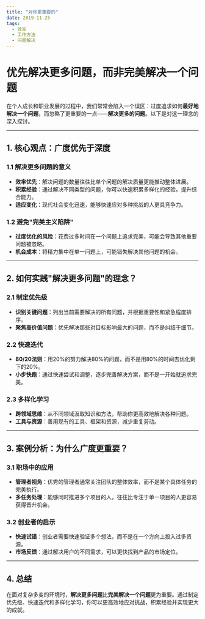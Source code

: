 ```yaml
---
title: "对你更重要的"
date: 2019-11-25
tags:
  - 效率
  - 工作方法
  - 问题解决
---
```


# 优先解决更多问题，而非完美解决一个问题

在个人成长和职业发展的过程中，我们常常会陷入一个误区：过度追求如何**最好地解决一个问题**，而忽略了更重要的一点——**解决更多的问题**。以下是对这一理念的深入探讨。

---

## 1. 核心观点：广度优先于深度

### 1.1 解决更多问题的意义
- **效率优先**：解决问题的数量往往比单个问题的解决质量更能推动整体进展。
- **积累经验**：通过解决不同类型的问题，你可以快速积累多样化的经验，提升综合能力。
- **适应变化**：现代社会变化迅速，能够快速应对多种挑战的人更具竞争力。

### 1.2 避免"完美主义陷阱"
- **过度优化的风险**：花费过多时间在一个问题上追求完美，可能会导致其他重要问题被忽略。
- **机会成本**：将精力集中在单一问题上，可能错失解决其他问题的机会。

---

## 2. 如何实践"解决更多问题"的理念？

### 2.1 制定优先级
- **识别关键问题**：列出当前需要解决的所有问题，并根据重要性和紧急程度排序。
- **聚焦高价值问题**：优先解决那些对目标影响最大的问题，而不是纠结于细节。

### 2.2 快速迭代
- **80/20法则**：用20%的努力解决80%的问题，而不是用80%的时间去优化剩下的20%。
- **小步快跑**：通过快速尝试和调整，逐步完善解决方案，而不是一开始就追求完美。

### 2.3 多样化学习
- **跨领域思维**：从不同领域汲取知识和方法，帮助你更高效地解决各种问题。
- **工具与资源**：善用现有的工具、框架和资源，减少重复劳动。

---

## 3. 案例分析：为什么广度更重要？

### 3.1 职场中的应用
- **管理者视角**：优秀的管理者通常关注团队的整体效率，而不是某个具体任务的完美执行。
- **多任务处理**：能够同时推进多个项目的人，往往比专注于单一项目的人更容易获得晋升机会。

### 3.2 创业者的启示
- **快速试错**：创业者需要快速验证多个想法，而不是在一个方向上投入过多资源。
- **市场反馈**：通过解决用户的不同需求，可以更快找到产品的市场定位。

---

## 4. 总结

在面对复杂多变的环境时，**解决更多问题**比**完美解决一个问题**更为重要。通过制定优先级、快速迭代和多样化学习，你可以更高效地应对挑战，积累经验并实现更大的成就。